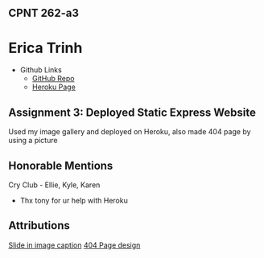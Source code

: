 ## CPNT 262-a3

# Erica Trinh

- Github Links
  - [GitHub Repo](https://github.com/ertrinhh/express-practice)
  - [Heroku Page](https://congee-gallery.herokuapp.com/)

## Assignment 3: Deployed Static Express Website

Used my image gallery and deployed on Heroku, also made 404 page by using a picture

## Honorable Mentions

Cry Club - Ellie, Kyle, Karen

- Thx tony for ur help with Heroku

## Attributions

[Slide in image caption](https://css-tricks.com/slide-in-image-captions/)
[404 Page design](https://www.bittbox.com/inspiration/37-404-error-page-designs)
